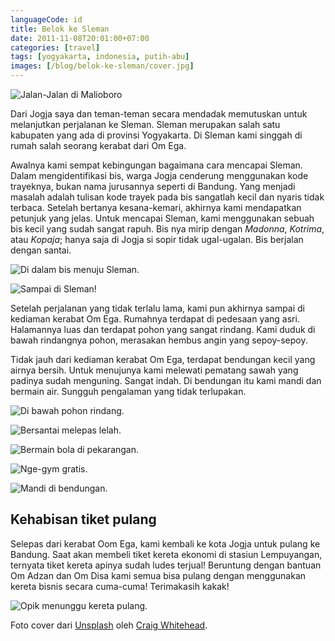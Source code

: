 ```yaml
---
languageCode: id
title: Belok ke Sleman
date: 2011-11-08T20:01:00+07:00
categories: [travel]
tags: [yogyakarta, indonesia, putih-abu]
images: [/blog/belok-ke-sleman/cover.jpg]
---
```

![Jalan-Jalan di Malioboro](cover.jpg)

Dari Jogja saya dan teman-teman secara mendadak memutuskan untuk melanjutkan perjalanan ke Sleman. Sleman merupakan salah satu kabupaten yang ada di provinsi Yogyakarta. Di Sleman kami singgah di rumah salah seorang kerabat dari Om Ega.

Awalnya kami sempat kebingungan bagaimana cara mencapai Sleman. Dalam mengidentifikasi bis, warga Jogja cenderung menggunakan kode trayeknya, bukan nama jurusannya seperti di Bandung. Yang menjadi masalah adalah tulisan kode trayek pada bis sangatlah kecil dan nyaris tidak terbaca. Setelah bertanya kesana-kemari, akhirnya kami mendapatkan petunjuk yang jelas. Untuk mencapai Sleman, kami menggunakan sebuah bis kecil yang sudah sangat rapuh. Bis nya mirip dengan *Madonna*, *Kotrima*, atau *Kopaja*; hanya saja di Jogja si sopir tidak ugal-ugalan. Bis berjalan dengan santai.

![Di dalam bis menuju Sleman.](01-di-dalam-bus.jpg)

![Sampai di Sleman!](02-sampai-sleman.jpg)

Setelah perjalanan yang tidak terlalu lama, kami pun akhirnya sampai di kediaman kerabat Om Ega. Rumahnya terdapat di pedesaan yang asri. Halamannya luas dan terdapat pohon yang sangat rindang. Kami duduk di bawah rindangnya pohon, merasakan hembus angin yang sepoy-sepoy.

Tidak jauh dari kediaman kerabat Om Ega, terdapat bendungan kecil yang airnya bersih. Untuk menujunya kami melewati pematang sawah yang padinya sudah menguning. Sangat indah. Di bendungan itu kami mandi dan bermain air. Sungguh pengalaman yang tidak terlupakan.

![Di bawah pohon rindang.](03-di-bawah-pohon-rindang.jpg)

![Bersantai melepas lelah.](04-main-gitar.jpg)

![Bermain bola di pekarangan.](05-main-bola-dipekarangan.jpg)

![Nge-gym gratis.](06-dorong-gerobak.jpg)

![Mandi di bendungan.](07-mandi-di-kali.jpg)

## Kehabisan tiket pulang

Selepas dari kerabat Oom Ega, kami kembali ke kota Jogja untuk pulang ke Bandung. Saat akan membeli tiket kereta ekonomi di stasiun Lempuyangan, ternyata tiket kereta apinya sudah ludes terjual! Beruntung dengan bantuan Om Adzan dan Om Disa kami semua bisa pulang dengan menggunakan kereta bisnis secara cuma-cuma! Terimakasih kakak!

![Opik menunggu kereta pulang.](08-menunggu-kereta.jpg)

Foto cover dari [Unsplash](https://unsplash.com/photos/49m3xCfHako) oleh [Craig Whitehead](https://unsplash.com/@sixstreetunder).
